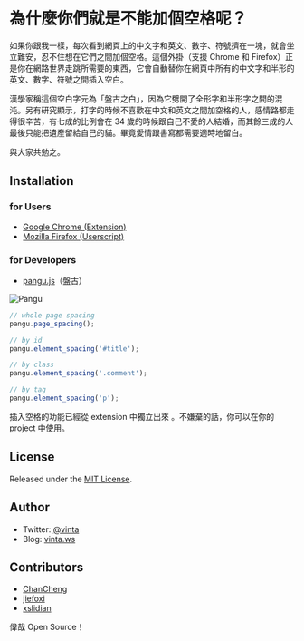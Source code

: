 # 為什麼你們就是不能加個空格呢？

如果你跟我一樣，每次看到網頁上的中文字和英文、數字、符號擠在一塊，就會坐立難安，忍不住想在它們之間加個空格。這個外掛（支援 Chrome 和 Firefox）正是你在網路世界走跳所需要的東西，它會自動替你在網頁中所有的中文字和半形的英文、數字、符號之間插入空白。

漢學家稱這個空白字元為「盤古之白」，因為它劈開了全形字和半形字之間的混沌。另有研究顯示，打字的時候不喜歡在中文和英文之間加空格的人，感情路都走得很辛苦，有七成的比例會在 34 歲的時候跟自己不愛的人結婚，而其餘三成的人最後只能把遺產留給自己的貓。畢竟愛情跟書寫都需要適時地留白。

與大家共勉之。


## Installation


### for Users

* [Google Chrome (Extension)](https://chrome.google.com/webstore/detail/paphcfdffjnbcgkokihcdjliihicmbpd)
* [Mozilla Firefox (Userscript)](http://userscripts.org/scripts/show/129555)


### for Developers

* [pangu.js](https://github.com/gibuloto/paranoid-auto-spacing/blob/develop/vendors/pangu.js)（盤古）

![Pangu](https://raw.github.com/gibuloto/paranoid-auto-spacing/develop/images/pangu_260.jpg)

``` js
// whole page spacing
pangu.page_spacing();

// by id
pangu.element_spacing('#title');

// by class
pangu.element_spacing('.comment');

// by tag
pangu.element_spacing('p');
```

插入空格的功能已經從 extension 中獨立出來 。不嫌棄的話，你可以在你的 project 中使用。


## License

Released under the [MIT License](http://opensource.org/licenses/MIT).


## Author

* Twitter: [@vinta](https://twitter.com/vinta)
* Blog: [vinta.ws](http://vinta.ws/)


## Contributors

* [ChanCheng](https://github.com/ChanCheng)
* [jiefoxi](https://github.com/jiefoxi)
* [xslidian](https://github.com/xslidian)

偉哉 Open Source！
